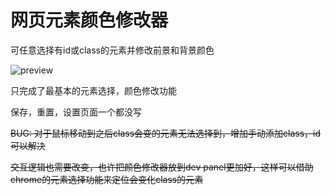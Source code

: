# 网页元素颜色修改器

可任意选择有id或class的元素并修改前景和背景颜色

![preview](Images/preview.gif)

只完成了最基本的元素选择，颜色修改功能

保存，重置，设置页面一个都没写

~~BUG: 对于鼠标移动到之后class会变的元素无法选择到，增加手动添加class，id可以解决~~

~~交互逻辑也需要改变，也许把颜色修改器放到dev panel更加好，这样可以借助chrome的元素选择功能来定位会变化class的元素~~